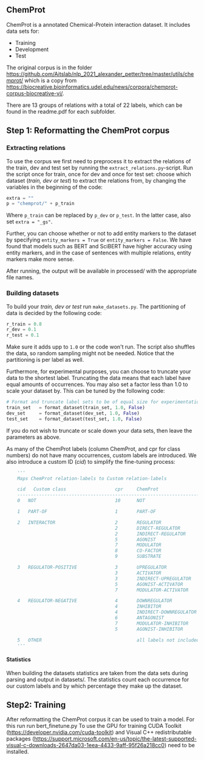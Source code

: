 ## ChemProt
ChemProt is a annotated Chemical-Protein interaction dataset.
It includes data sets for:
* Training
* Development
* Test

The original corpus is in the folder https://github.com/Aitslab/nlp_2021_alexander_petter/tree/master/utils/chemprot/ which is a copy from https://biocreative.bioinformatics.udel.edu/news/corpora/chemprot-corpus-biocreative-vi/.

There are 13 groups of relations with a total of 22 labels, which can be found in the readme.pdf for each subfolder.

## Step 1: Reformatting the ChemProt corpus
### Extracting relations
To use the corpus we first need to preprocess it to extract the relations of the train, dev and test set by running the `extract_relations.py`-script. Run the script once for train, once for dev and once for test set: choose which dataset (*train, dev or test*) to extract the relations from, by changing the variables in the beginning of the code:
````python
extra = ""
p = "chemprot/" + p_train
````
Where `p_train` can be replaced by `p_dev` or `p_test`. In the latter case, also set `extra = "_gs"`.

Further, you can choose whether or not to add entity markers to the dataset by specifying `entity_markers = True` or `entity_markers = False`.
We have found that models such as BERT and SciBERT have higher accuracy using entity markers, and in the case of sentences with multiple relations, entity markers make more sense.

After running, the output will be available in processed/ with the appropriate file names.

### Building datasets
To build your *train, dev or test* run `make_datasets.py`. The partitioning of data is decided by the following code:

````python
r_train = 0.8
r_dev = 0.1
r_test = 0.1
````
Make sure it adds upp to `1.0` or the code won't run. The script also shuffles the data, so random sampling might not be needed. Notice that the partitioning is per label as well.

Furthermore, for experimental purposes, you can choose to truncate your data to the shortest label. Truncating the data means that each label have equal amounts of occurrences. You may also set a factor less than 1.0 to scale your dataset by. This can be tuned by the following code:
````python
# Format and truncate label sets to be of equal size for experimentation
train_set   = format_dataset(train_set, 1.0, False)
dev_set     = format_dataset(dev_set, 1.0, False)
test_set    = format_dataset(test_set, 1.0, False)
````
If you do not wish to truncate or scale down your data sets, then leave the parameters as above.

As many of the ChemProt labels (column ChemProt, and cpr for class numbers) do not have many occurrences, custom labels are introduced. We also introduce a custom ID (*cid*) to simplify the fine-tuning process:

````python
    '''
    Maps ChemProt relation-labels to Custom relation-labels

    cid   Custom class                  cpr     ChemProt
    -------------------------------------------------------------------------------------
    0   NOT                             10      NOT

    1   PART-OF                         1       PART-OF

    2   INTERACTOR                      2       REGULATOR
                                        2       DIRECT-REGULATOR
                                        2       INDIRECT-REGULATOR
                                        5       AGONIST
                                        7       MODULATOR
                                        8       CO-FACTOR
                                        9       SUBSTRATE

    3   REGULATOR-POSITIVE              3       UPREGULATOR
                                        3       ACTIVATOR
                                        3       INDIRECT-UPREGULATOR
                                        5       AGONIST-ACTIVATOR
                                        7       MODULATOR-ACTIVATOR

    4   REGULATOR-NEGATIVE              4       DOWNREGULATOR
                                        4       INHIBITOR
                                        4       INDIRECT-DOWNREGULATOR
                                        6       ANTAGONIST
                                        7       MODULATOR-INHIBITOR
                                        5       AGONIST-INHIBITOR

    5   OTHER                                   all labels not included above
    '''
````

#### Statistics

When building the datasets statistics are taken from the data sets during parsing and output in datasets/. The statistics count each occurrence for our custom labels and by which percentage they make up the dataset. 


## Step2: Training
After reformatting the ChemProt corpus it can be used to train a model. For this run run bert_finetune.py
To use the GPU for training CUDA Toolkit (https://developer.nvidia.com/cuda-toolkit) and Visual C++ redistributable packages (https://support.microsoft.com/en-us/topic/the-latest-supported-visual-c-downloads-2647da03-1eea-4433-9aff-95f26a218cc0) need to be installed.
